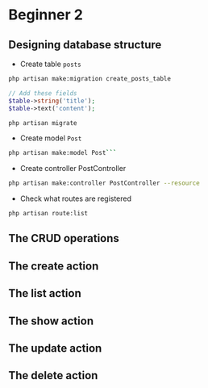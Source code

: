 # Beginner 2

## Designing database structure

- Create table `posts`

```sh
php artisan make:migration create_posts_table
```

```php
// Add these fields
$table->string('title');
$table->text('content');
```

```sh
php artisan migrate
```

- Create model `Post`

````sh
php artisan make:model Post```
````

- Create controller PostController

```sh
php artisan make:controller PostController --resource
```

- Check what routes are registered

```sh
php artisan route:list
```

## The CRUD operations

## The create action

## The list action

## The show action

## The update action

## The delete action
